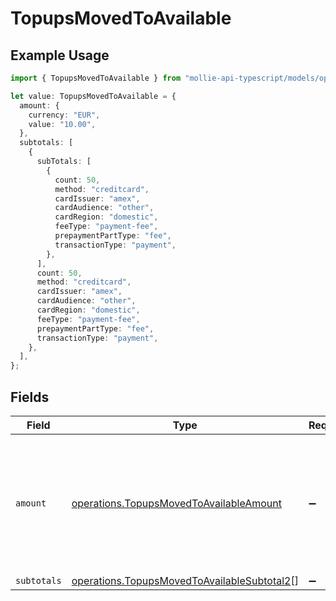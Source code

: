 # TopupsMovedToAvailable

## Example Usage

```typescript
import { TopupsMovedToAvailable } from "mollie-api-typescript/models/operations";

let value: TopupsMovedToAvailable = {
  amount: {
    currency: "EUR",
    value: "10.00",
  },
  subtotals: [
    {
      subTotals: [
        {
          count: 50,
          method: "creditcard",
          cardIssuer: "amex",
          cardAudience: "other",
          cardRegion: "domestic",
          feeType: "payment-fee",
          prepaymentPartType: "fee",
          transactionType: "payment",
        },
      ],
      count: 50,
      method: "creditcard",
      cardIssuer: "amex",
      cardAudience: "other",
      cardRegion: "domestic",
      feeType: "payment-fee",
      prepaymentPartType: "fee",
      transactionType: "payment",
    },
  ],
};
```

## Fields

| Field                                                                                                      | Type                                                                                                       | Required                                                                                                   | Description                                                                                                |
| ---------------------------------------------------------------------------------------------------------- | ---------------------------------------------------------------------------------------------------------- | ---------------------------------------------------------------------------------------------------------- | ---------------------------------------------------------------------------------------------------------- |
| `amount`                                                                                                   | [operations.TopupsMovedToAvailableAmount](../../models/operations/topupsmovedtoavailableamount.md)         | :heavy_minus_sign:                                                                                         | In v2 endpoints, monetary amounts are represented as objects with a `currency` and `value` field.          |
| `subtotals`                                                                                                | [operations.TopupsMovedToAvailableSubtotal2](../../models/operations/topupsmovedtoavailablesubtotal2.md)[] | :heavy_minus_sign:                                                                                         | N/A                                                                                                        |